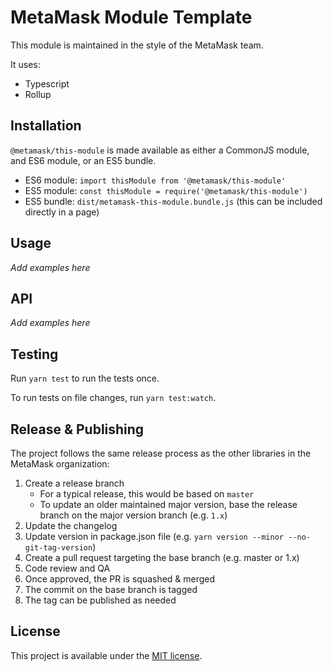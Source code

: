 # MetaMask Module Template

This module is maintained in the style of the MetaMask team.

It uses:
- Typescript
- Rollup

## Installation

`@metamask/this-module` is made available as either a CommonJS module, and ES6 module, or an ES5 bundle.

* ES6 module: `import thisModule from '@metamask/this-module'`
* ES5 module: `const thisModule = require('@metamask/this-module')`
* ES5 bundle: `dist/metamask-this-module.bundle.js` (this can be included directly in a page)

## Usage

_Add examples here_

## API

_Add examples here_

## Testing

Run `yarn test` to run the tests once.

To run tests on file changes, run `yarn test:watch`.

## Release & Publishing

The project follows the same release process as the other libraries in the MetaMask organization:

1. Create a release branch
    - For a typical release, this would be based on `master`
    - To update an older maintained major version, base the release branch on the major version branch (e.g. `1.x`)
2. Update the changelog
3. Update version in package.json file (e.g. `yarn version --minor --no-git-tag-version`)
4. Create a pull request targeting the base branch (e.g. master or 1.x)
5. Code review and QA
6. Once approved, the PR is squashed & merged
7. The commit on the base branch is tagged
8. The tag can be published as needed

## License

This project is available under the [MIT license](./LICENSE).
